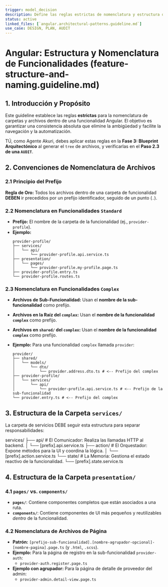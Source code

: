 ```yaml
---
trigger: model_decision
description: Define las reglas estrictas de nomenclatura y estructura de archivos para funcionalidades en Angular Akuri-OMA, incluyendo la convención de prefijos, la organización de las carpetas 'services' y 'presentation'.
status: active
linked_files: [`angular.architectural-patterns.guideline.md`]
use_case: DESIGN, PLAN, AUDIT
---
```


# Angular: Estructura y Nomenclatura de Funcionalidades (feature-structure-and-naming.guideline.md)

## 1. Introducción y Propósito

Este guideline establece las reglas **estrictas** para la nomenclatura de carpetas y archivos dentro de una funcionalidad Angular. El objetivo es garantizar una consistencia absoluta que elimine la ambigüedad y facilite la navegación y la automatización.

TÚ, como Agente Akuri, debes aplicar estas reglas en la **Fase 3: Blueprint Arquitectónico** al generar el `tree` de archivos, y verificarlas en el **Paso 2.3 de una `AUDIT`**.

## 2. Convenciones de Nomenclatura de Archivos

### 2.1 Principio del Prefijo

**Regla de Oro:** Todos los archivos dentro de una carpeta de funcionalidad **DEBEN** ir precedidos por un prefijo identificador, seguido de un punto (`.`).

### 2.2 Nomenclatura en Funcionalidades `Standard`

-   **Prefijo:** El nombre de la carpeta de la funcionalidad (ej., `provider-profile`).
-   **Ejemplo:**
    ```
    provider-profile/
    ├── services/
    │   └── api/
    │       └── provider-profile.api.service.ts
    ├── presentation/
    │   └── pages/
    │       └── provider-profile.my-profile.page.ts
    ├── provider-profile.entry.ts
    └── provider-profile.routes.ts
    ```

### 2.3 Nomenclatura en Funcionalidades `Complex`

-   **Archivos de Sub-Funcionalidad:** Usan el **nombre de la sub-funcionalidad** como prefijo.
-   **Archivos en la Raíz del `complex`:** Usan el **nombre de la funcionalidad `complex`** como prefijo.
-   **Archivos en `shared/` del `complex`:** Usan el **nombre de la funcionalidad `complex`** como prefijo.

-   **Ejemplo:** Para una funcionalidad `complex` llamada `provider`:
    ```
    provider/
    ├── shared/
    │   └── models/
    │       └── dto/
    │           └── provider.address.dto.ts # <-- Prefijo del complex
    ├── provider-profile/
    │   └── services/
    │       └── api/
    │           └── provider-profile.api.service.ts # <-- Prefijo de la sub-funcionalidad
    └── provider.entry.ts # <-- Prefijo del complex
    ```

## 3. Estructura de la Carpeta `services/`

La carpeta de servicios DEBE seguir esta estructura para separar responsabilidades:

services/
├── api/ # El Comunicador: Realiza las llamadas HTTP al backend.
│ └── [prefix].api.service.ts
├── action/ # El Orquestador: Expone métodos para la UI y coordina la lógica.
│ └── [prefix].action.service.ts
└── state/ # La Memoria: Gestiona el estado reactivo de la funcionalidad.
└── [prefix].state.service.ts

## 4. Estructura de la Carpeta `presentation/`

### 4.1 `pages/` vs. `components/`

-   **`pages/`**: Contiene componentes completos que están asociados a una ruta.
-   **`components/`**: Contiene componentes de UI más pequeños y reutilizables *dentro* de la funcionalidad.

### 4.2 Nomenclatura de Archivos de Página

-   **Patrón:** `[prefijo-sub-funcionalidad].[nombre-agrupador-opcional]-[nombre-pagina].page.ts` (y `.html`, `.scss`).
-   **Ejemplo:** Para la página de registro en la sub-funcionalidad `provider-auth`:
    -   `provider-auth.register.page.ts`
-   **Ejemplo con agrupador:** Para la página de detalle de proveedor del admin:
    -   `provider-admin.detail-view.page.ts`